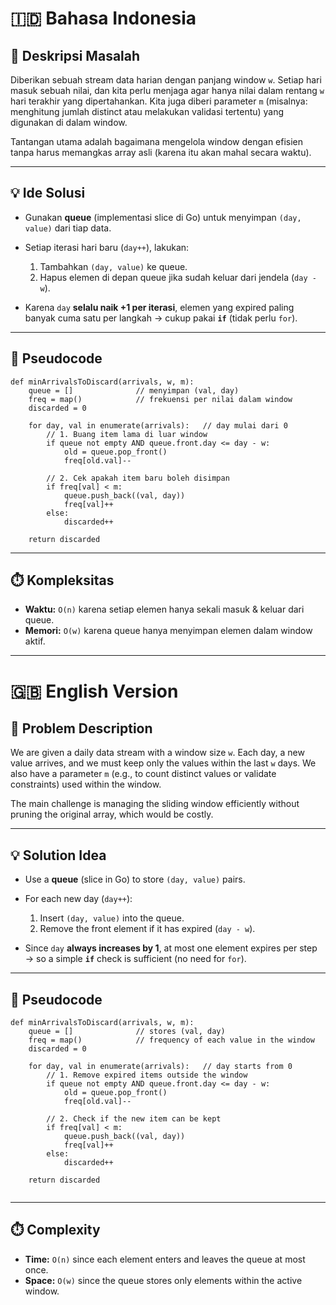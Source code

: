 # 🇮🇩 Bahasa Indonesia

## 📌 Deskripsi Masalah

Diberikan sebuah stream data harian dengan panjang window `w`. Setiap hari masuk sebuah nilai, dan kita perlu menjaga agar hanya nilai dalam rentang `w` hari terakhir yang dipertahankan. Kita juga diberi parameter `m` (misalnya: menghitung jumlah distinct atau melakukan validasi tertentu) yang digunakan di dalam window.

Tantangan utama adalah bagaimana mengelola window dengan efisien tanpa harus memangkas array asli (karena itu akan mahal secara waktu).

---

## 💡 Ide Solusi

* Gunakan **queue** (implementasi slice di Go) untuk menyimpan `(day, value)` dari tiap data.
* Setiap iterasi hari baru (`day++`), lakukan:

  1. Tambahkan `(day, value)` ke queue.
  2. Hapus elemen di depan queue jika sudah keluar dari jendela (`day - w`).
* Karena `day` **selalu naik +1 per iterasi**, elemen yang expired paling banyak cuma satu per langkah → cukup pakai **`if`** (tidak perlu `for`).

---

## 📝 Pseudocode

```text
def minArrivalsToDiscard(arrivals, w, m):
    queue = []              // menyimpan (val, day)
    freq = map()            // frekuensi per nilai dalam window
    discarded = 0

    for day, val in enumerate(arrivals):   // day mulai dari 0
        // 1. Buang item lama di luar window
        if queue not empty AND queue.front.day <= day - w:
            old = queue.pop_front()
            freq[old.val]--

        // 2. Cek apakah item baru boleh disimpan
        if freq[val] < m:
            queue.push_back((val, day))
            freq[val]++
        else:
            discarded++

    return discarded

```

---

## ⏱️ Kompleksitas

* **Waktu:** `O(n)` karena setiap elemen hanya sekali masuk & keluar dari queue.
* **Memori:** `O(w)` karena queue hanya menyimpan elemen dalam window aktif.

---

# 🇬🇧 English Version

## 📌 Problem Description

We are given a daily data stream with a window size `w`. Each day, a new value arrives, and we must keep only the values within the last `w` days. We also have a parameter `m` (e.g., to count distinct values or validate constraints) used within the window.

The main challenge is managing the sliding window efficiently without pruning the original array, which would be costly.

---

## 💡 Solution Idea

* Use a **queue** (slice in Go) to store `(day, value)` pairs.
* For each new day (`day++`):

  1. Insert `(day, value)` into the queue.
  2. Remove the front element if it has expired (`day - w`).
* Since `day` **always increases by 1**, at most one element expires per step → so a simple **`if`** check is sufficient (no need for `for`).

---

## 📝 Pseudocode

```text
def minArrivalsToDiscard(arrivals, w, m):
    queue = []              // stores (val, day)
    freq = map()            // frequency of each value in the window
    discarded = 0

    for day, val in enumerate(arrivals):   // day starts from 0
        // 1. Remove expired items outside the window
        if queue not empty AND queue.front.day <= day - w:
            old = queue.pop_front()
            freq[old.val]--

        // 2. Check if the new item can be kept
        if freq[val] < m:
            queue.push_back((val, day))
            freq[val]++
        else:
            discarded++

    return discarded


```

---

## ⏱️ Complexity

* **Time:** `O(n)` since each element enters and leaves the queue at most once.
* **Space:** `O(w)` since the queue stores only elements within the active window.
